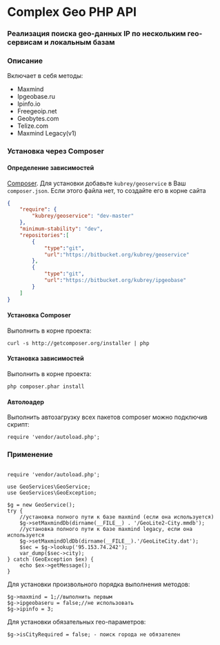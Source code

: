 # Complex Geo PHP API #

### Реализация поиска geo-данных IP по нескольким гео-сервисам и локальным базам ###

### Описание ###
Включает в себя методы:

 - Maxmind
 - Ipgeobase.ru
 - Ipinfo.io
 - Freegeoip.net
 - Geobytes.com
 - Telize.com
 - Maxmind Legacy(v1)


### Установка через Composer ###

#### Определение зависимостей ####

 [Composer](http://getcomposer.org/).
Для установки добавьте `kubrey/geoservice` в Ваш `composer.json`. Если этого файла нет, то создайте его в корне сайта

```json
{
    "require": {
        "kubrey/geoservice": "dev-master"
    },
    "minimum-stability": "dev",
    "repositories":[
        {
            "type":"git",
            "url":"https://bitbucket.org/kubrey/geoservice"
        },
        {
            "type":"git",
            "url":"https://bitbucket.org/kubrey/ipgeobase"
        }
    ]
}
```

#### Установка Composer ####

Выполнить в корне проекта: 

```
curl -s http://getcomposer.org/installer | php
```

#### Установка зависимостей ####

Выполнить в корне проекта: 

```
php composer.phar install
```

#### Автолоадер ####

Выполнить автозагрузку всех пакетов composer можно подключив скрипт:
```
require 'vendor/autoload.php';
```

### Применение ###

```

require 'vendor/autoload.php';

use GeoServices\GeoService;
use GeoServices\GeoException;

$g = new GeoService();
try {
    //установка полного пути к базе maxmind (если она используется)
    $g->setMaxmindDb(dirname(__FILE__) . '/GeoLite2-City.mmdb');
    //установка полного пути к базе maxmind legacy, если она используется
    $g->setMaxmindOldDb(dirname(__FILE__).'/GeoLiteCity.dat');
    $sec = $g->lookup('95.153.74.242');
    var_dump($sec->city);
} catch (GeoException $ex) {
    echo $ex->getMessage();
}
```

Для установки произвольного порядка выполнения методов:

```
$g->maxmind = 1;//выполнить первым
$g->ipgeobaseru = false;//не использовать
$g->ipinfo = 3;
```

Для установки обязательных гео-параметров:

```
$g->isCityRequired = false; - поиск города не обязателен
```


